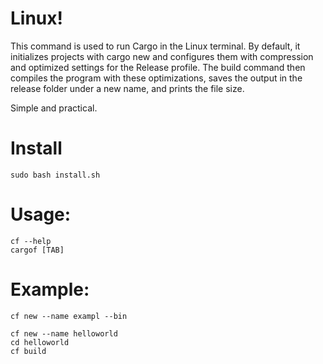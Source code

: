 # Linux!

This command is used to run Cargo in the Linux terminal. By default, it initializes projects with cargo new and configures them with compression and optimized settings for the Release profile. The build command then compiles the program with these optimizations, saves the output in the release folder under a new name, and prints the file size.

Simple and practical.


# Install
    sudo bash install.sh

# Usage:
    cf --help
    cargof [TAB]

# Example:
    cf new --name exampl --bin

    cf new --name helloworld
    cd helloworld
    cf build
